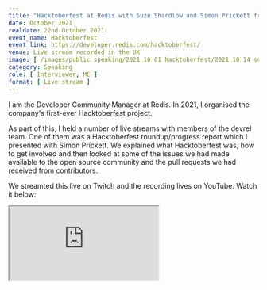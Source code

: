 ```yaml
---
title: "Hacktoberfest at Redis with Suze Shardlow and Simon Prickett from the Devrel Team"
date: October 2021
realdate: 22nd October 2021
event_name: Hacktoberfest
event_link: https://developer.redis.com/hacktoberfest/
venue: Live stream recorded in the UK
image: [ /images/public_speaking/2021_10_01_hacktoberfest/2021_10_14_suze_simon_hacktoberfest_roundup/hacktoberfest_roundup.jpg ]
category: Speaking
role: [ Interviewer, MC ]
format: [ Live stream ]
---
```


I am the Developer Community Manager at Redis.  In 2021, I organised the company's first-ever Hacktoberfest project.

As part of this, I held a number of live streams with members of the devrel team.  One of them was a Hacktoberfest roundup/progress report which I presented with Simon Prickett.  We explained what Hacktoberfest was, how to get involved and then looked at some of the issues we had made available to the open source community and the pull requests we had received from contributors.

We streamted this live on Twitch and the recording lives on YouTube.  Watch it below:

<div class="embed-responsive embed-responsive-16by9">
  <iframe class="embed-responsive-item" src="https://www.youtube.com/embed/g9xt4p_-3AU" allowfullscreen></iframe>
</div><br/>
